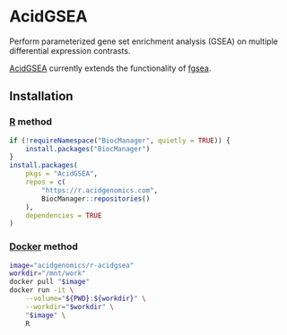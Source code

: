 # AcidGSEA

Perform parameterized gene set enrichment analysis (GSEA) on multiple differential expression contrasts.

[AcidGSEA][] currently extends the functionality of [fgsea][].

## Installation

### [R][] method

```r
if (!requireNamespace("BiocManager", quietly = TRUE)) {
    install.packages("BiocManager")
}
install.packages(
    pkgs = "AcidGSEA",
    repos = c(
        "https://r.acidgenomics.com",
        BiocManager::repositories()
    ),
    dependencies = TRUE
)
```

### [Docker][] method

```sh
image="acidgenomics/r-acidgsea"
workdir="/mnt/work"
docker pull "$image"
docker run -it \
    --volume="${PWD}:${workdir}" \
    --workdir="$workdir" \
    "$image" \
    R
```

[acidgsea]: https://acidgsea.acidgenomics.com/
[docker]: https://www.docker.com/
[fgsea]: https://bioconductor.org/packages/fgsea/
[r]: https://www.r-project.org
